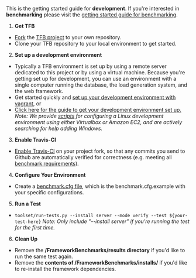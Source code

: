 This is the getting started guide for __development__. If you're interested in __benchmarking__ please visit the [getting started guide for benchmarking](../Benchmarking/Getting-Started-Benchmarking.md).

1. __Get TFB__
  * [Fork](https://help.github.com/articles/fork-a-repo/) the [TFB project](https://github.com/TechEmpower/FrameworkBenchmarks/) to your own repository.
  * Clone your TFB repository to your local environment to get started.
2. __Set up a development environment__  
  * Typically a TFB environment is set up by using a remote server dedicated to this project or by using a virtual machine. Because you're getting set up for development, you can use an environment with a single computer running the database, the load generation system, and the web framework. 
  * Get started quickly and [set up your development environment with vagrant](../Development/Vagrant-Development-Environment.md), or
  * [Click here for the guide to get your development environment set up.](Installation-Guide.md) *Note: We provide [scripts](../Codebase/Summary-of-Script-Directories.md) for configuring a Linux development environment using either Virtualbox or Amazon EC2, and are actively searching for help adding Windows.*
3. __Enable Travis-CI__
  * [Enable Travis-CI](Development/Travis-CI) on your project fork, so that any commits you send to Github are automatically verified for correctness (e.g. meeting all [benchmark requirements](../ProjectInformation/Framework-Tests.md#requirements)). 
4. __Configure Your Environment__
  * Create a [benchmark.cfg file](../Codebase/Configuration-File.md), which is the benchmark.cfg.example with your specific configurations.
5. __Run a Test__
  * `toolset/run-tests.py --install server --mode verify --test ${your-test-here}` *Note: Only include "--install server" if you're running the test for the first time.*
6. __Clean Up__
  * Remove the __/FrameworkBenchmarks/results directory__ if you'd like to run the same test again.
  * Remove the __contents of /FrameworkBenchmarks/installs/__ if you'd like to re-install the framework dependencies. 